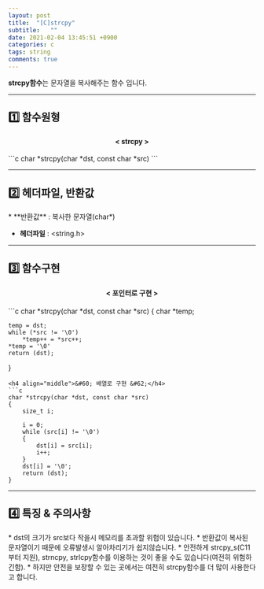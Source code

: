 ```yaml
---
layout: post
title:  "[C]strcpy"
subtitle:   ""
date: 2021-02-04 13:45:51 +0900
categories: c
tags: string
comments: true
---
```


**strcpy함수**는 문자열을 복사해주는 함수 입니다.

* * *
<h2>1️⃣ 함수원형</h2>
<h4 align="middle">&#60; strcpy &#62;</h4>
```c
char *strcpy(char *dst, const char *src)
```

* * *
<h2>2️⃣ 헤더파일, 반환값</h2>
* **반환값** : 복사한 문자열(char*)

* **헤더파일** : &lt;string.h&gt;

* * *
<h2>3️⃣ 함수구현</h2>
<h4 align="middle">&#60; 포인터로 구현 &#62;</h4>
```c
char *strcpy(char *dst, const char *src)
{
    char *temp;

    temp = dst;
    while (*src != '\0')
        *temp++ = *src++;
    *temp = '\0'
    return (dst);
}
```
<h4 align="middle">&#60; 배열로 구현 &#62;</h4>
```c
char *strcpy(char *dst, const char *src)
{
    size_t i;

    i = 0;
    while (src[i] != '\0')
    {
        dst[i] = src[i];
        i++;
    }
    dst[i] = '\0';
    return (dst);
}
```
* * *
<h2>4️⃣ 특징 &amp; 주의사항</h2>
* dst의 크기가 src보다 작을시 메모리를 초과할 위험이 있습니다.
* 반환값이 복사된 문자열이기 때문에 오류발생시 알아차리기가 쉽지않습니다.
* 안전하게 strcpy_s(C11부터 지원), strncpy, strlcpy함수를 이용하는 것이 좋을 수도 있습니다(여전히 위험하긴함).
* 하지만 안전을 보장할 수 있는 곳에서는 여전히 strcpy함수를 더 많이 사용한다고 합니다.